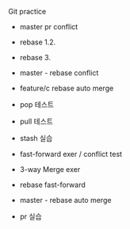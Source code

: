 Git practice
- master pr conflict
- rebase 1.2.
- rebase 3.
- master - rebase conflict
- feature/c rebase auto merge

- pop 테스트
- pull 테스트
- stash 실습


- fast-forward exer / conflict test
- 3-way Merge exer

- rebase fast-forward

- master - rebase auto merge

- pr 실습
